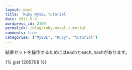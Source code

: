 ```yaml
---
layout: post
title: 'Ruby MySQL Tutorial'
date: 2011-9-9
wordpress_id: 2199
permalink: /blog/ruby-mysql-tutorial
comments: true
categories: ["MySQL", "Ruby", "tutorial"]
---
```

結果セットを操作するためにはeachとeach_hashがあります。

{% gist 1205708 %}